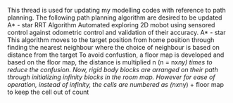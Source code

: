 This thread is used for updating my modelling codes with reference to path planning. 
The following path planning algorithm are desired to be updated
A* - star
RRT Algorithm
Automated exploring 2D mobot using sensored control against odometric control and validation of their accuracy.
A* - star
  This algorithm moves to the target position from home position through finding the nearest neighbour where the choice of neighbour is based on distance from the target
  To avoid confustion, a floor map is developed and based on the floor map, the distance is multiplied n (n = nx*ny) times to reduce the confusion.
  Now, rigid body blocks are arranged on their path through initializing infinity blocks in the room map. However for ease of operation, instead of infinity, the cells are numbered as (nx*ny) + floor map to keep the cell out of count
  
